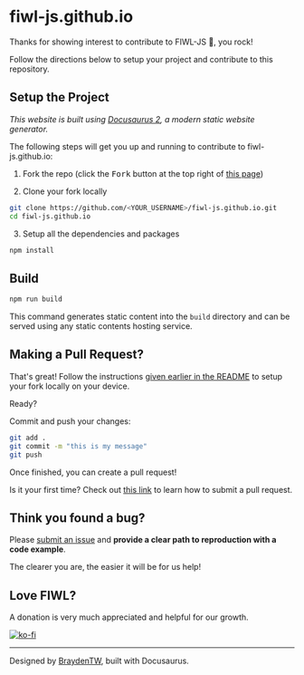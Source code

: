# fiwl-js.github.io

Thanks for showing interest to contribute to FIWL-JS 💖, you rock!

Follow the directions below to setup your project and contribute to this repository.

## Setup the Project

_This website is built using [Docusaurus 2](https://v2.docusaurus.io/), a modern static website generator._

The following steps will get you up and running to contribute to fiwl-js.github.io:

1. Fork the repo (click the <kbd>Fork</kbd> button at the top right of [this page](https://github.com/fiwl-js/fiwl-js.github.io))

2. Clone your fork locally

```sh
git clone https://github.com/<YOUR_USERNAME>/fiwl-js.github.io.git
cd fiwl-js.github.io
```

3. Setup all the dependencies and packages

```sh
npm install
```

## Build

```sh
npm run build
```

This command generates static content into the `build` directory and can be served using any static contents hosting service.

## Making a Pull Request?

That's great! Follow the instructions [given earlier in the README](https://github.com/fiwl-js/fiwl-js.github.io#Setup-the-Project) to setup your fork locally on your device.

Ready?

Commit and push your changes:

```bash
git add .
git commit -m "this is my message"
git push
```

Once finished, you can create a pull request!

Is it your first time? Check out [this link](https://docs.github.com/en/free-pro-team@latest/github/collaborating-with-issues-and-pull-requests/creating-a-pull-request-from-a-fork) to learn how to submit a pull request.

## Think you found a bug?

Please [submit an issue](https://github.com/fiwl-js/fiwl-js.github.io/issues/new) and **provide a clear path to reproduction with a code example**.

The clearer you are, the easier it will be for us help!

## Love FIWL?

A donation is very much appreciated and helpful for our growth.

[![ko-fi](https://www.ko-fi.com/img/githubbutton_sm.svg)](https://ko-fi.com/fiwl_js)

---

Designed by [BraydenTW](https://braydentw.github.io), built with Docusaurus.
